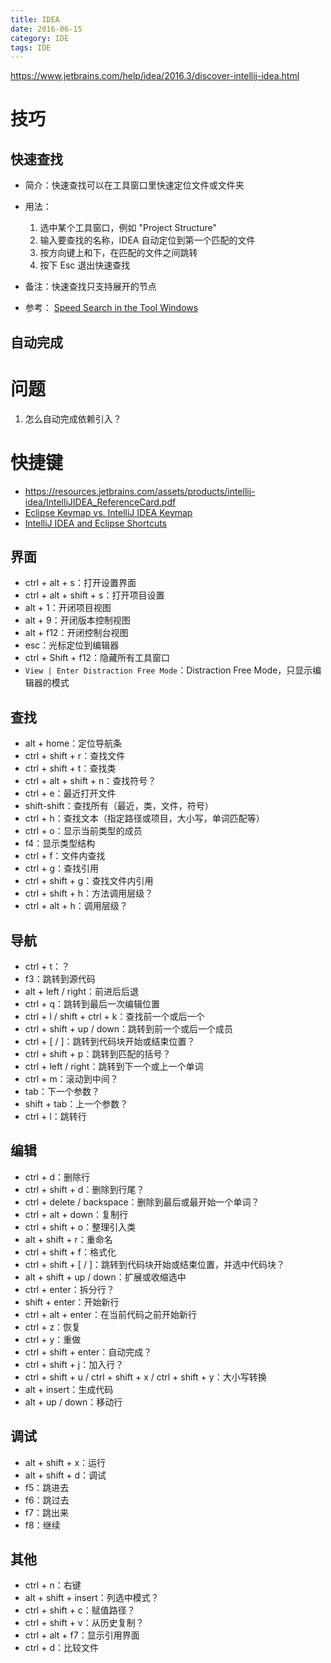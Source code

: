 ```yaml
---
title: IDEA
date: 2016-06-15
category: IDE
tags: IDE
---
```


https://www.jetbrains.com/help/idea/2016.3/discover-intellij-idea.html

# 技巧
## 快速查找
- 简介：快速查找可以在工具窗口里快速定位文件或文件夹
- 用法：

    1. 选中某个工具窗口，例如 "Project Structure"
    2. 输入要查找的名称，IDEA 自动定位到第一个匹配的文件
    3. 按方向键上和下，在匹配的文件之间跳转
    4. 按下 Esc 退出快速查找

- 备注：快速查找只支持展开的节点
- 参考： [Speed Search in the Tool Windows](https://www.jetbrains.com/help/idea/2016.3/speed-search-in-the-tool-windows.html)

## 自动完成

# 问题
1. 怎么自动完成依赖引入？

# 快捷键
- https://resources.jetbrains.com/assets/products/intellij-idea/IntelliJIDEA_ReferenceCard.pdf
- [Eclipse Keymap vs. IntelliJ IDEA Keymap](https://confluence.jetbrains.com/display/IntelliJIDEA/Configure+Keymap)
- [IntelliJ IDEA and Eclipse Shortcuts](https://www.catalysts.cc/wissenswertes/intellij-idea-and-eclipse-shortcuts/)

## 界面
- ctrl + alt + s：打开设置界面
- ctrl + alt + shift + s：打开项目设置
- alt + 1：开闭项目视图
- alt + 9：开闭版本控制视图
- alt + f12：开闭控制台视图
- esc：光标定位到编辑器
- ctrl + Shift + f12：隐藏所有工具窗口
- `View | Enter Distraction Free Mode`：Distraction Free Mode，只显示编辑器的模式

## 查找
- alt + home：定位导航条
- ctrl + shift + r：查找文件
- ctrl + shift + t：查找类
- ctrl + alt + shift + n：查找符号？
- ctrl + e：最近打开文件
- shift-shift：查找所有（最近，类，文件，符号）
- ctrl + h：查找文本（指定路径或项目，大小写，单词匹配等）
- ctrl + o：显示当前类型的成员
- f4：显示类型结构
- ctrl + f：文件内查找
- ctrl + g：查找引用
- ctrl + shift + g：查找文件内引用
- ctrl + shift + h：方法调用层级？
- ctrl + alt + h：调用层级？

## 导航
- ctrl + t：？
- f3：跳转到源代码
- alt + left / right：前进后后退
- ctrl + q：跳转到最后一次编辑位置
- ctrl + l / shift + ctrl + k：查找前一个或后一个
- ctrl + shift + up / down：跳转到前一个或后一个成员
- ctrl + [ / ]：跳转到代码块开始或结束位置？
- ctrl + shift + p：跳转到匹配的括号？
- ctrl + left / right：跳转到下一个或上一个单词
- ctrl + m：滚动到中间？
- tab：下一个参数？
- shift + tab：上一个参数？
- ctrl + l：跳转行

## 编辑
- ctrl + d：删除行
- ctrl + shift + d：删除到行尾？
- ctrl + delete / backspace：删除到最后或最开始一个单词？
- ctrl + alt + down：复制行
- ctrl + shift + o：整理引入类
- alt + shift + r：重命名
- ctrl + shift + f：格式化
- ctrl + shift + [ / ]：跳转到代码块开始或结束位置，并选中代码块？
- alt + shift + up / down：扩展或收缩选中
- ctrl + enter：拆分行？
- shift + enter：开始新行
- ctrl + alt + enter：在当前代码之前开始新行
- ctrl + z：恢复
- ctrl + y：重做
- ctrl + shift + enter：自动完成？
- ctrl + shift + j：加入行？
- ctrl + shift + u / ctrl + shift + x / ctrl + shift + y：大小写转换
- alt + insert：生成代码
- alt + up / down：移动行

## 调试
- alt + shift + x：运行
- alt + shift + d：调试
- f5：跳进去
- f6：跳过去
- f7：跳出来
- f8：继续

## 其他
- ctrl + n：右键
- alt + shift + insert：列选中模式？
- ctrl + shift + c：赋值路径？
- ctrl + shift + v：从历史复制？
- ctrl + alt + f7：显示引用界面
- ctrl + d：比较文件
